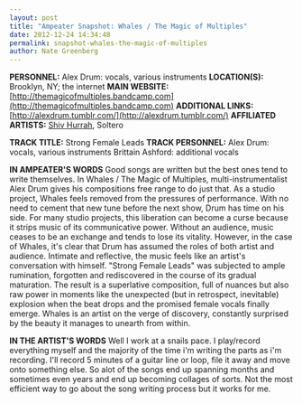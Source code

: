 ```yaml
---
layout: post
title: "Ampeater Snapshot: Whales / The Magic of Multiples"
date: 2012-12-24 14:34:48
permalink: snapshot-whales-the-magic-of-multiples
author: Nate Greenberg
---
```

**PERSONNEL:** Alex Drum: vocals, various instruments **LOCATION(S):** Brooklyn, NY; the internet **MAIN WEBSITE:** [http://themagicofmultiples.bandcamp.com](http://themagicofmultiples.bandcamp.com) **ADDITIONAL LINKS:** [http://alexdrum.tumblr.com/](http://alexdrum.tumblr.com/) **AFFILIATED ARTISTS:** [Shiv Hurrah](http://ampeatermusic.com/aem119), Soltero

<!-- more -->

**TRACK TITLE:** Strong Female Leads **TRACK PERSONNEL:** Alex Drum: vocals, various instruments Brittain Ashford: additional vocals

**IN AMPEATER'S WORDS** Good songs are written but the best ones tend to write themselves. In Whales / The Magic of Multiples, multi-instrumentalist Alex Drum gives his compositions free range to do just that. As a studio project, Whales feels removed from the pressures of performance. With no need to cement that new tune before the next show, Drum has time on his side. For many studio projects, this liberation can become a curse because it strips music of its communicative power. Without an audience, music ceases to be an exchange and tends to lose its vitality. However, in the case of Whales, it's clear that Drum has assumed the roles of both artist and audience. Intimate and reflective, the music feels like an artist's conversation with himself. "Strong Female Leads" was subjected to ample rumination, forgotten and rediscovered in the course of its gradual maturation. The result is a superlative composition, full of nuances but also raw power in moments like the unexpected (but in retrospect, inevitable) explosion when the beat drops and the promised female vocals finally emerge. Whales is an artist on the verge of discovery, constantly surprised by the beauty it manages to unearth from within.

**IN THE ARTIST'S WORDS** Well I work at a snails pace. I play/record everything myself and the majority of the time i'm writing the parts as i'm recording. I'll record 5 minutes of a guitar line or loop, file it away and move onto something else. So alot of the songs end up spanning months and sometimes even years and end up becoming collages of sorts. Not the most efficient way to go about the song writing process but it works for me.